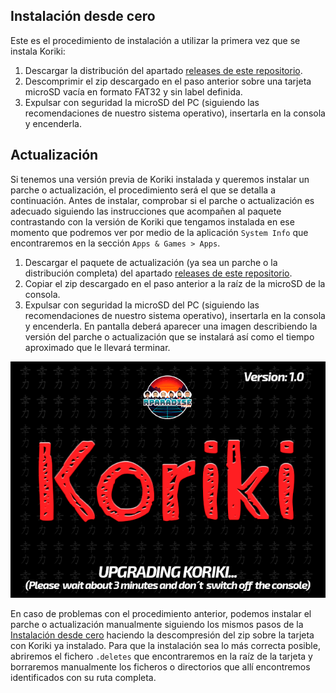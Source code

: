 ## Instalación desde cero

Este es el procedimiento de instalación a utilizar la primera vez que se instala Koriki:

1. Descargar la distribución del apartado [releases de este repositorio](https://github.com/Rparadise-Team/Koriki/releases/latest).
2. Descomprimir el zip descargado en el paso anterior sobre una tarjeta microSD vacía en formato FAT32 y sin label definida.
3. Expulsar con seguridad la microSD del PC (siguiendo las recomendaciones de nuestro sistema operativo), insertarla en la consola y encenderla.

## Actualización

Si tenemos una versión previa de Koriki instalada y queremos instalar un parche o actualización, el procedimiento será el que se detalla a continuación. Antes de instalar, comprobar si el parche o actualización es adecuado siguiendo las instrucciones que acompañen al paquete contrastando con la versión de Koriki que tengamos instalada en ese momento que podremos ver por medio de la aplicación `System Info` que encontraremos en la sección `Apps & Games > Apps`.

1. Descargar el paquete de actualización (ya sea un parche o la distribución completa) del apartado [releases de este repositorio](https://github.com/Rparadise-Team/Koriki/releases/latest).
2. Copiar el zip descargado en el paso anterior a la raíz de la microSD de la consola.
3. Expulsar con seguridad la microSD del PC (siguiendo las recomendaciones de nuestro sistema operativo), insertarla en la consola y encenderla. En pantalla deberá aparecer una imagen describiendo la versión del parche o actualización que se instalará así como el tiempo aproximado que le llevará terminar.

![Update splash screen](images/update_splash.png)

En caso de problemas con el procedimiento anterior, podemos instalar el parche o actualización manualmente siguiendo los mismos pasos de la [Instalación desde cero](#instalacion_desde_cero) haciendo la descompresión del zip sobre la tarjeta con Koriki ya instalado. Para que la instalación sea lo más correcta posible, abriremos el fichero `.deletes` que encontraremos en la raíz de la tarjeta y borraremos manualmente los ficheros o directorios que allí encontremos identificados con su ruta completa.

